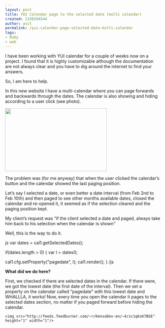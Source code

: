 ```yaml
---
layout: post
title: YUI Calendar page to the selected date (multi calendar)
created: 1338394544
author: avit
permalink: /yui-calendar-page-selected-date-multi-calendar
tags:
- Ruby
- web
---
```

<p>I have been working with YUI calendar for a couple of weeks now on a project. I found that it is highly customizable although the documentation are not always clear and you have to dig around the internet to find your answers.</p>

<p>So, I am here to help.</p>

<p>In this new website I have a multi-calendar where you can page forwards and backwards through the dates. The calendar is also showing and hiding according to a user click (see photo).</p>
<a href='http://www.kensodev.com/2010/06/22/yui-calendar-page-to-the-selected-date-multi-calendar/yui_calenda_popup/' rel='attachment wp-att-497'><img alt='' class='aligncenter size-full wp-image-497' height='204' src='http://www.kensodev.com/wp-content/uploads/2010/06/yui_calenda_popup.png' title='YUI Calendar popup' width='330' /></a>
<p>The problem was (for me anyway) that when the user clicked the calendar’s button and the calendar showed the last paging position.</p>

<p>Let’s say I selected a date, or even better a date interval (from Feb 2nd to Feb 10th) and then paged to see other months available dates, closed the calendar and re-opened it, it seemed as if the selection cleared and the paging position kept.</p>

<p>My client’s request was “if the client selected a date and paged, always take him back to his selection when the calendar is shown”</p>

<p>Well, this is the way to do it.</p>

<p><span>js</span> var dates = cal1.getSelectedDates();</p>

<p>if(dates.length > 0) { var l = dates<span>0</span>;</p>

<p>cal1.cfg.setProperty("pagedate", l); cal1.render(); } <span>/js</span></p>
<strong>What did we do here?</strong>
<p>First, we checked if there are selected dates in the calendar. If there were, we got the lowest date (the first date of the interval). Then we set a property on the calendar called “pagedate” with this lowest date and WHALLLA, it works! Now, every time you open the calendar it pages to the selected dates section, no matter if you paged forward before hiding the calendar.</p>
      
    <img src="http://feeds.feedburner.com/~r/KensoDev-en/~4/zc1q6sK7BSE" height="1" width="1"/>
